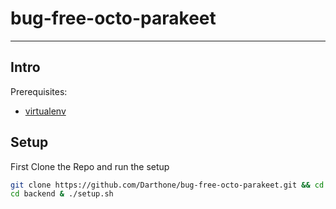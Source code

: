 # bug-free-octo-parakeet
-----


Intro
-----


Prerequisites:
- [virtualenv](https://virtualenv.readthedocs.org/en/latest/installation.html)



Setup
-----

First Clone the Repo and run the setup
```bash
git clone https://github.com/Darthone/bug-free-octo-parakeet.git && cd bug-free-octo-parakeet
cd backend & ./setup.sh
```


